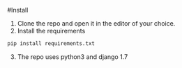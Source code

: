 #Install
1. Clone the repo and open it in the editor of your choice.
2. Install the requirements 

```python
pip install requirements.txt
```

3. The repo uses python3 and django 1.7


